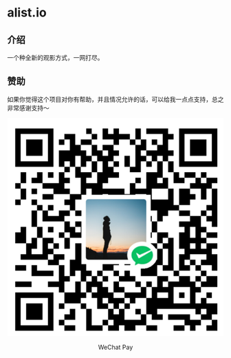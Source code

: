 # alist.io
## 介绍
一个种全新的观影方式，一网打尽。


## 赞助

如果你觉得这个项目对你有帮助，并且情况允许的话，可以给我一点点支持，总之非常感谢支持～

<div style="display: flex; gap: 20px;">
	<div style="text-align: center">
		<img style="max-width: 100%" src="./src/wechat.png" alt="微信" />
		<p>WeChat Pay</p>
	</div>
		</div>
</div>
